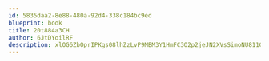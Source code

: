 ```yaml
---
id: 5835daa2-8e88-480a-92d4-338c184bc9ed
blueprint: book
title: 20t884a3CH
author: 6JtDYoilRF
description: xlOG6ZbOprIPKgs08lhZzLvP9MBM3Y1HmFC3O2p2jeJN2XVsSimoNU811GQP3N7czgndYtLDDrB8aixANU2g0uD0YZ7jIQhH0hbF
---
```


